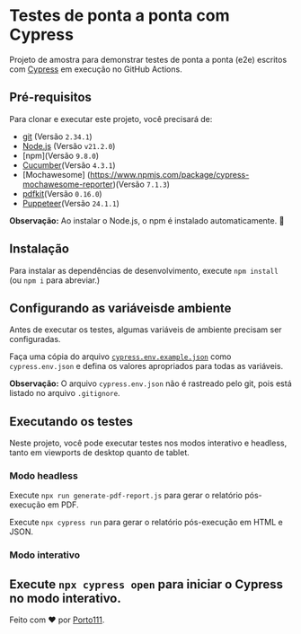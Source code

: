 # Testes de ponta a ponta com Cypress

Projeto de amostra para demonstrar testes de ponta a ponta (e2e) escritos com [Cypress](https://cypress.io) em execução no GitHub Actions.

## Pré-requisitos

Para clonar e executar este projeto, você precisará de:

- [git](https://git-scm.com/downloads) (Versão `2.34.1`)
- [Node.js](https://nodejs.org/en/) (Versão `v21.2.0`)
- [npm](Versão `9.8.0`)
- [Cucumber](https://www.npmjs.com/package/cypress-cucumber-preprocessor)(Versão `4.3.1`)
- [Mochawesome] (https://www.npmjs.com/package/cypress-mochawesome-reporter)(Versão `7.1.3`)
- [pdfkit](https://www.npmjs.com/package/pdfkit?activeTab=versions)(Versão `0.16.0`)
- [Puppeteer](https://pptr.dev/)(Versão `24.1.1`)

**Observação:** Ao instalar o Node.js, o npm é instalado automaticamente. 🚀

## Instalação

Para instalar as dependências de desenvolvimento, execute `npm install` (ou `npm i` para abreviar.)

## Configurando as variáveis ​​de ambiente

Antes de executar os testes, algumas variáveis ​​de ambiente precisam ser configuradas.

Faça uma cópia do arquivo [`cypress.env.example.json`](./cypress.env.example.json) como `cypress.env.json` e defina os valores apropriados para todas as variáveis.

**Observação:** O arquivo `cypress.env.json` não é rastreado pelo git, pois está listado no arquivo `.gitignore`.

## Executando os testes

Neste projeto, você pode executar testes nos modos interativo e headless, tanto em viewports de desktop quanto de tablet.

### Modo headless

Execute `npx run generate-pdf-report.js` para gerar o relatório pós-execução em PDF.

Execute `npx cypress run`  para gerar o relatório pós-execução em HTML e JSON.


### Modo interativo

Execute `npx cypress open`  para iniciar o Cypress no modo interativo.
---

Feito com ❤️ por [Porto111](<(https://github.com/Porto111)>).